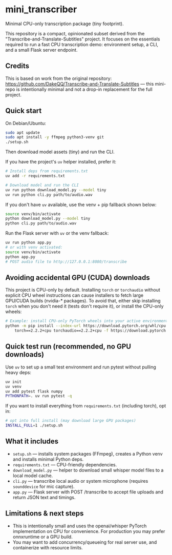 # mini_transcriber

Minimal CPU-only transcription package (tiny footprint).

This repository is a compact, opinionated subset derived from the "Transcribe-and-Translate-Subtitles" project. It focuses on the essentials required to run a fast CPU transcription demo: environment setup, a CLI, and a small Flask server endpoint.

Credits
-------
This is based on work from the original repository: https://github.com/DakeQQ/Transcribe-and-Translate-Subtitles — this mini-repo is intentionally minimal and not a drop-in replacement for the full project.

Quick start
-----------
On Debian/Ubuntu:

```bash
sudo apt update
sudo apt install -y ffmpeg python3-venv git
./setup.sh
```

Then download model assets (tiny) and run the CLI.

If you have the project's `uv` helper installed, prefer it:

```bash
# Install deps from requirements.txt
uv add -r requirements.txt

# Download model and run the CLI
uv run python download_model.py --model tiny
uv run python cli.py path/to/audio.wav
```

If you don't have `uv` available, use the venv + pip fallback shown below:

```bash
source venv/bin/activate
python download_model.py --model tiny
python cli.py path/to/audio.wav
```

Run the Flask server with `uv` or the venv fallback:

```bash
uv run python app.py
# or with venv activated:
source venv/bin/activate
python app.py
# POST audio file to http://127.0.0.1:8080/transcribe
```

Avoiding accidental GPU (CUDA) downloads
---------------------------------------

This project is CPU-only by default. Installing `torch` or `torchaudio` without
explicit CPU wheel instructions can cause installers to fetch large GPU/CUDA
builds (nvidia-* packages). To avoid that, either skip installing `torch` when
you don't need it (tests don't require it), or install the CPU-only wheels:

```bash
# Example: install CPU-only PyTorch wheels into your active environment
python -m pip install --index-url https://download.pytorch.org/whl/cpu \
	torch==2.2.2+cpu torchaudio==2.2.2+cpu -f https://download.pytorch.org/whl/cpu/torch_stable.html
```

Quick test run (recommended, no GPU downloads)
---------------------------------------------

Use `uv` to set up a small test environment and run pytest without pulling heavy deps:

```bash
uv init
uv venv
uv add pytest flask numpy
PYTHONPATH=. uv run pytest -q
```

If you want to install everything from `requirements.txt` (including torch), opt in:

```bash
# opt into full install (may download large GPU packages)
INSTALL_FULL=1 ./setup.sh
```

What it includes
----------------
- `setup.sh` — installs system packages (FFmpeg), creates a Python venv and installs minimal Python deps.
- `requirements.txt` — CPU-friendly dependencies.
- `download_model.py` — helper to download small whisper model files to a local model cache.
- `cli.py` — transcribe local audio or system microphone (requires `sounddevice` for mic capture).
- `app.py` — Flask server with POST /transcribe to accept file uploads and return JSON text and timings.

Limitations & next steps
------------------------
- This is intentionally small and uses the openai/whisper PyTorch implementation on CPU for convenience. For production you may prefer onnxruntime or a GPU build.
- You may want to add concurrency/queueing for real server use, and containerize with resource limits.

